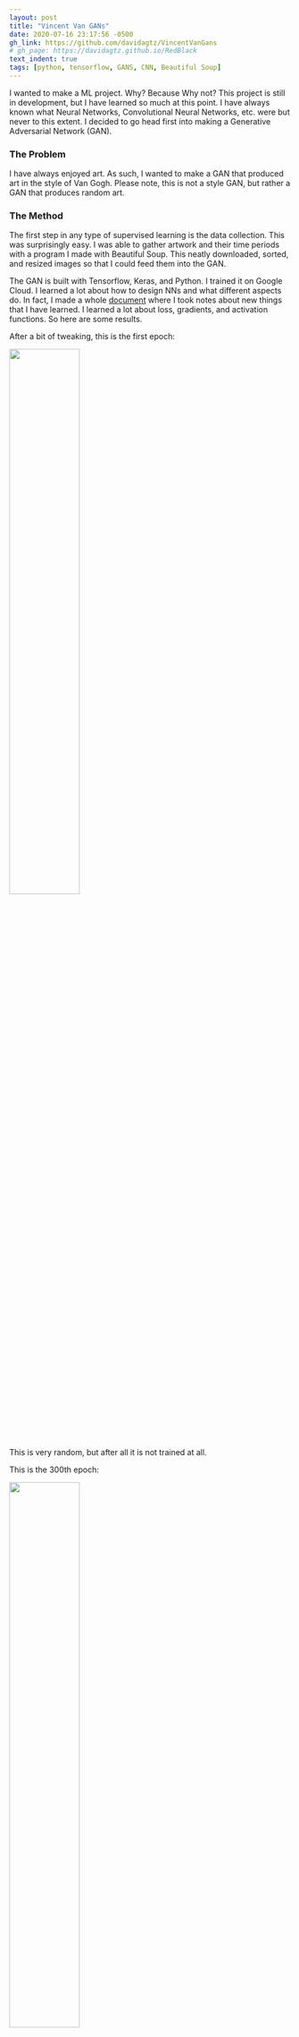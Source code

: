 ```yaml
---
layout: post
title: "Vincent Van GANs"
date: 2020-07-16 23:17:56 -0500
gh_link: https://github.com/davidagtz/VincentVanGans
# gh_page: https://davidagtz.github.io/RedBlack
text_indent: true
tags: [python, tensorflow, GANS, CNN, Beautiful Soup]
---
```


I wanted to make a ML project. Why? Because Why not? This project is still in development, but I have learned so much at this point. I have always known what Neural Networks, Convolutional Neural Networks, etc. were but never to this extent. I decided to go head first into making a Generative Adversarial Network (GAN).

### The Problem

I have always enjoyed art. As such, I wanted to make a GAN that produced art in the style of Van Gogh. Please note, this is not a style GAN, but rather a GAN that produces random art.

### The Method

The first step in any type of supervised learning is the data collection. This was surprisingly easy. I was able to gather artwork and their time periods with a program I made with Beautiful Soup. This neatly downloaded, sorted, and resized images so that I could feed them into the GAN.

The GAN is built with Tensorflow, Keras, and Python. I trained it on Google Cloud. I learned a lot about how to design NNs and what different aspects do. In fact, I made a whole [document](https://github.com/davidagtz/VincentVanGANs/blob/master/NOTES.md) where I took notes about new things that I have learned. I learned a lot about loss, gradients, and activation functions. So here are some results.

After a bit of tweaking, this is the first epoch:

<image src="https://raw.githubusercontent.com/davidagtz/VincentVanGANs/master/assets/output/try3/step-0.png" width="50%"/>

This is very random, but after all it is not trained at all.

This is the 300th epoch:

<image src="https://raw.githubusercontent.com/davidagtz/VincentVanGANs/master/assets/output/try3/step-299.png" width="50%"/>

As you can see, this has changed drastically, but only in color. It has acquired a palette very similar to the nature works of Van Gogh with random redness.
